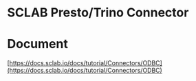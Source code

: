 SCLAB Presto/Trino Connector
==============================

# Document
[https://docs.sclab.io/docs/tutorial/Connectors/ODBC](https://docs.sclab.io/docs/tutorial/Connectors/ODBC)